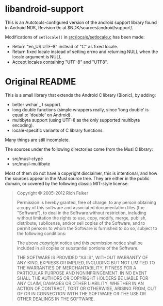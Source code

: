 libandroid-support
==================
This is an Autotools-configured version of the android support library found
in Android NDK, Revision 9c at $NDK/sources/android/support/.

Modifications of `setlocale()` in [src/locale/setlocale.c](src/locale/setlocale.c)
has been made:

- Return "en_US.UTF-8" instead of "C" as fixed locale.
- Return fixed locale instead of setting errno and returning NULL when the locale argument is NULL.
- Accept locales containing "UTF-8" and "UTF8".

Original README
==================
This is a small library that extends the Android C library (Bionic),
by adding:

- better wchar _ t support.
- long double functions (simple wrappers really, since 'long double' is
  equal to 'double' on Android).
- multibyte support (using UTF-8 as the only supported multibyte encoding).
- locale-specific variants of C library functions.

Many things are still incomplete.

The sources under the following directories come from the Musl C library:

- src/musl-ctype
- src/musl-multibyte

Most of them do not have a copyright disclaimer, this is intentional,
and how the sources appear in the Musl source tree. They are either in
the public domain, or covered by the following classic
MIT-style license:

>  Copyright © 2005-2012 Rich Felker
>
>  Permission is hereby granted, free of charge, to any person obtaining
>  a copy of this software and associated documentation files (the
>  "Software"), to deal in the Software without restriction, including
>  without limitation the rights to use, copy, modify, merge, publish,
>  distribute, sublicense, and/or sell copies of the Software, and to
>  permit persons to whom the Software is furnished to do so, subject to
>  the following conditions:
>
>  The above copyright notice and this permission notice shall be
>  included in all copies or substantial portions of the Software.
>
>  THE SOFTWARE IS PROVIDED "AS IS", WITHOUT WARRANTY OF ANY KIND,
>  EXPRESS OR IMPLIED, INCLUDING BUT NOT LIMITED TO THE WARRANTIES OF
>  MERCHANTABILITY, FITNESS FOR A PARTICULAR PURPOSE AND NONINFRINGEMENT.
>  IN NO EVENT SHALL THE AUTHORS OR COPYRIGHT HOLDERS BE LIABLE FOR ANY
>  CLAIM, DAMAGES OR OTHER LIABILITY, WHETHER IN AN ACTION OF CONTRACT,
>  TORT OR OTHERWISE, ARISING FROM, OUT OF OR IN CONNECTION WITH THE
>  SOFTWARE OR THE USE OR OTHER DEALINGS IN THE SOFTWARE.

